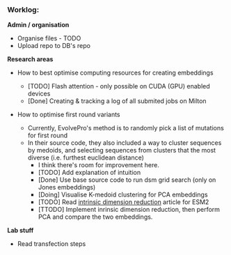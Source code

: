 ### Worklog:

**Admin / organisation**

- Organise files - TODO
- Upload repo to DB's repo

**Research areas**

- How to best optimise computing resources for creating embeddings
    - [TODO] Flash attention - only possible on CUDA (GPU) enabled devices 
    - [Done] Creating & tracking a log of all submited jobs on Milton

- How to optimise first round variants 
    - Currently, EvolvePro's method is to randomly pick a list of mutations for first round
    - In their source code, they also included a way to cluster sequences by medoids, and selecting sequences from clusters that the most diverse (i.e. furthest euclidean distance) 
        - I think there's room for improvement here. 
        - [TODO] Add explanation of intuition
        - [Done] Use base source code to run dsm grid search (only on Jones embeddings)
        - [Doing] Visualise K-medoid clustering for PCA embeddings
        - [TODO] Read [intrinsic dimension reduction](https://huggingface.co/blog/AmelieSchreiber/intrinsic-dimension-of-proteins) article for ESM2 
        - [TTODO] Implement inrinsic dimension reduction, then perform PCA and compare the two embeddings.

**Lab stuff**
- Read transfection steps